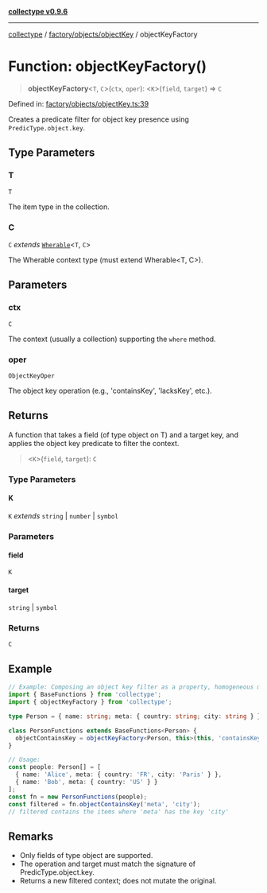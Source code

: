 [**collectype v0.9.6**](../../../../README.md)

***

[collectype](../../../../modules.md) / [factory/objects/objectKey](../README.md) / objectKeyFactory

# Function: objectKeyFactory()

> **objectKeyFactory**\<`T`, `C`\>(`ctx`, `oper`): \<`K`\>(`field`, `target`) => `C`

Defined in: [factory/objects/objectKey.ts:39](https://github.com/maduhaime/collectype/blob/ba52424b164c706fb5e7ecc5581685b53a2ac88d/src/factory/objects/objectKey.ts#L39)

Creates a predicate filter for object key presence using `PredicType.object.key`.

## Type Parameters

### T

`T`

The item type in the collection.

### C

`C` *extends* [`Wherable`](../../../../types/utility/type-aliases/Wherable.md)\<`T`, `C`\>

The Wherable context type (must extend Wherable<T, C>).

## Parameters

### ctx

`C`

The context (usually a collection) supporting the `where` method.

### oper

`ObjectKeyOper`

The object key operation (e.g., 'containsKey', 'lacksKey', etc.).

## Returns

A function that takes a field (of type object on T) and a target key, and applies the object key predicate to filter the context.

> \<`K`\>(`field`, `target`): `C`

### Type Parameters

#### K

`K` *extends* `string` \| `number` \| `symbol`

### Parameters

#### field

`K`

#### target

`string` | `symbol`

### Returns

`C`

## Example

```ts
// Example: Composing an object key filter as a property, homogeneous model
import { BaseFunctions } from 'collectype';
import { objectKeyFactory } from 'collectype';

type Person = { name: string; meta: { country: string; city: string } };

class PersonFunctions extends BaseFunctions<Person> {
  objectContainsKey = objectKeyFactory<Person, this>(this, 'containsKey');
}

// Usage:
const people: Person[] = [
  { name: 'Alice', meta: { country: 'FR', city: 'Paris' } },
  { name: 'Bob', meta: { country: 'US' } }
];
const fn = new PersonFunctions(people);
const filtered = fn.objectContainsKey('meta', 'city');
// filtered contains the items where 'meta' has the key 'city'
```

## Remarks

- Only fields of type object are supported.
- The operation and target must match the signature of PredicType.object.key.
- Returns a new filtered context; does not mutate the original.
